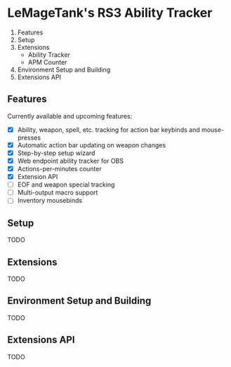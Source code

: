 # LeMageTank's RS3 Ability Tracker

1. Features
2. Setup
3. Extensions
   - Ability Tracker
   - APM Counter
4. Environment Setup and Building
5. Extensions API

## Features
Currently available and upcoming features:
- [x] Ability, weapon, spell, etc. tracking for action bar keybinds and mouse-presses
- [x] Automatic action bar updating on weapon changes
- [x] Step-by-step setup wizard
- [x] Web endpoint ability tracker for OBS
- [x] Actions-per-minutes counter
- [x] Extension API
- [ ] EOF and weapon special tracking
- [ ] Multi-output macro support
- [ ] Inventory mousebinds

## Setup
TODO

## Extensions
TODO

## Environment Setup and Building
TODO

## Extensions API
TODO

